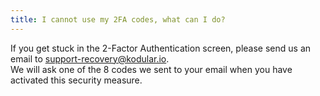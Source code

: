 ```yaml
---
title: I cannot use my 2FA codes, what can I do?
---
```


If you get stuck in the 2-Factor Authentication screen, please send us an email to
[support-recovery@kodular.io](mailto:support-recovery@kodular.io).  
We will ask one of the 8 codes we sent to your email when you have activated this security measure.
